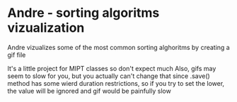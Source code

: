 # Andre - sorting algoritms vizualization
Andre vizualizes some of the most common sorting alghoritms by creating a gif file

It's a little project for MIPT classes so don't expect much
Also, gifs may seem to slow for you, but you actually can't change that since .save() method has some wierd duration restrictions, so if you try to set the lower, the value will be ignored and gif would be painfully slow 
